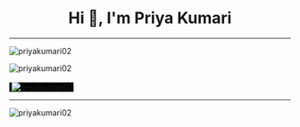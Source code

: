 <h1 align="center">Hi 👋, I'm Priya Kumari</h1>
<hr>
<p align="left"> <img src="https://komarev.com/ghpvc/?username=priyakumari02&label=Profile%20views&color=0e75b6&style=flat" alt="priyakumari02" /> </p>

<!-- <p align="left"> <a href="https://github.com/ryo-ma/github-profile-trophy"><img src="https://github-profile-trophy.vercel.app/?username=priyakumari02" alt="priyakumari02" /></a> </p> -->


<span><img align="left" src="https://github-readme-stats.vercel.app/api/top-langs?username=priyakumari02&show_icons=true&locale=en&layout=compact" alt="priyakumari02" /></span>
<br><br>
<span style="border-right:6px white;height:100px;background-color:black">&nbsp;<img src="https://github-readme-stats.vercel.app/api?username=priyakumari02&show_icons=true&locale=en" alt="priyakumari02" /><span>

  <hr>
<p><img align="center" src="https://github-readme-streak-stats.herokuapp.com/?user=priyakumari02&" alt="priyakumari02" /></p>

<!--
**priyakumari02/priyakumari02** is a ✨ _special_ ✨ repository because its `README.md` (this file) appears on your GitHub profile.

Here are some ideas to get you started:

- 🔭 I’m currently working on ...
- 🌱 I’m currently learning ...
- 👯 I’m looking to collaborate on ...
- 🤔 I’m looking for help with ...
- 💬 Ask me about ...
- 📫 How to reach me: ...
- 😄 Pronouns: ...
- ⚡ Fun fact: ...
-->
